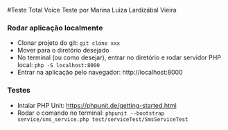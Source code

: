 #Teste Total Voice 
Teste por Marina Luiza Lardizábal Vieira

### Rodar aplicação localmente
* Clonar projeto do git: 
`git clone xxx`
* Mover para o diretório desejado
* No terminal (ou como desejar), entrar no diretório e rodar servidor PHP local: `php -S localhost:8000`
* Entrar na aplicação pelo navegador: http://localhost:8000

### Testes
* Intalar PHP Unit: https://phpunit.de/getting-started.html
* Rodar o comando no terminal: `phpunit --bootstrap service/sms_service.php test/serviceTest/SmsServiceTest`